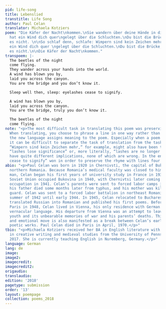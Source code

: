 ```yaml
---
pid: life-song
title: Lebenslied
transtitle: Life Song
author: Paul Celan
translator: Michaela Kotziers
poem: "Die Käfer der Nacht\nkommen.\nSie wandern über deine Hände in die Welt.\nEs
  hat ein Wind dich quer\ngelegt über die Schluchten.\nDu bist die Brücke und du weißt
  es nicht. \n\nSo schlaf denn, schlafe: Wimpern sind kein Zeichen mehr.\n\nEs hat
  ein Wind dich quer \ngelegt über die Schluchten.\nDu bist die Brücke, doch du weißt
  es nicht.\n\nDie Käfer der Nacht\nkommen."
transpoem: |-
  The beetles of the night
  come flying.
  They wander across your hands into the world.
  A wind has blown you by,
  laid you across the canyon.
  You are the bridge and you don’t know it.

  Sleep well then, sleep: eyelashes cease to signify.

  A wind has blown you by,
  laid you across the canyon.
  You are the bridge, truly you don’t know it.

  The beetles of the night
  come flying.
note: "<p>The most difficult task in translating this poem was preserving its ambiguity.
  When translating, you choose to phrase a line in one way rather than another, and
  the new language assigns meaning to the poem. Especially when a poem is deeply metaphorical,
  it can be difficult to separate the task of translation from the task of interpretation.
  “Wimpern sind kein Zeichen mehr,” for example, might also have been translated to
  “lashes lose significance” or, more literally, “lashes are no longer signs.” All
  have quite different implications, none of which are wrong. In the end, “lashes
  cease to signify” won in order to preserve the rhyme with lines four and eight.</p>"
abio: "<p>Paul Celan was born in 1920 in Chernivsti, the capital of Bukovina, formerly
  northern Romania. Because Romania’s medical faculty was closed to him as a Jewish
  man, Celan began his first years of university study in France in 1938–1939. The
  Soviet Union occupied Bukovina in 1940, with Chernivtsi later coming under German
  occupation in 1941. Celan’s parents were sent to forced labor camps in June 1942;
  his father died some months later from typhus, and his mother was killed by an SS
  guard. Celan was sent to a forced labor battalion in northeast Romania from the
  summer of 1942 until early 1944. In 1945, Celan relocated to Bucharest, where he
  translated Russian into Romanian and published his first poems. Before moving to
  Paris in 1948, Celan lived in Vienna, his only residence with German as its exclusive
  vernacular language. His departure from Vienna was an attempt to leave behind his
  youth and its unbearable memories of war and his parents’ deaths. This geographic
  and emotional move is also manifested as a break between Celan’s early and later
  poetic works. Paul Celan died in Paris in April, 1970.</p>"
tbio: "<p>Michaela Kotziers received her BA in English literature with concentrations
  in creative writing and medieval studies from the University of Pennsylvania in
  2017. She is currently teaching English in Nuremberg, Germany.</p>"
language: German
lang: de
image:
image2:
imagecredit:
imagecredit2:
origaudio:
translaudio:
edition: '2018'
pagetype: submission
order: '13'
layout: poempage
collection: poems_2018
---
```

